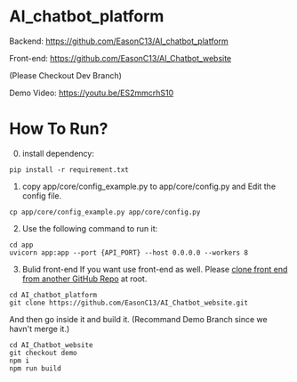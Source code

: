 # AI_chatbot_platform

Backend: https://github.com/EasonC13/AI_chatbot_platform

Front-end: https://github.com/EasonC13/AI_Chatbot_website

(Please Checkout Dev Branch)

Demo Video: https://youtu.be/ES2mmcrhS10

# How To Run?

0. install dependency:

```
pip install -r requirement.txt
```

1. copy app/core/config_example.py to app/core/config.py and Edit the config file.

```
cp app/core/config_example.py app/core/config.py
```

2. Use the following command to run it:

```
cd app
uvicorn app:app --port {API_PORT} --host 0.0.0.0 --workers 8
```

3. Bulid front-end
If you want use front-end as well. 
Please [clone front end from another GitHub Repo](https://github.com/EasonC13/AI_Chatbot_website) at root.

```
cd AI_chatbot_platform
git clone https://github.com/EasonC13/AI_Chatbot_website.git
```

And then go inside it and build it. (Recommand Demo Branch since we havn't merge it.)

```
cd AI_Chatbot_website
git checkout demo
npm i
npm run build
```
